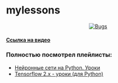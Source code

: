 # mylessons
<p align="center">
  <a href="https://sonarcloud.io/summary/new_code?id=Morkovka21Vek_mylessons"><img src="https://sonarcloud.io/api/project_badges/measure?project=Morkovka21Vek_mylessons&metric=bugs" alt="Bugs"/></a>
</p>

#### [Ссылка на видео](https://www.youtube.com/watch?v=BQg9OZdzLLE&list=PLA0M1Bcd0w8yv0XGiF1wjerjSZVSrYbjh&index=8)
### Полностью посмотрел плейлисты:
- [Нейронные сети на Python. Уроки](https://www.youtube.com/playlist?list=PLA0M1Bcd0w8yv0XGiF1wjerjSZVSrYbjh)
- [Tensorflow 2.x - уроки (для Python)](https://youtube.com/playlist?list=PLA0M1Bcd0w8ynD1umfubKq1OBYRXhXkmH&si=V8Ee9pZzM1iyis2o)

